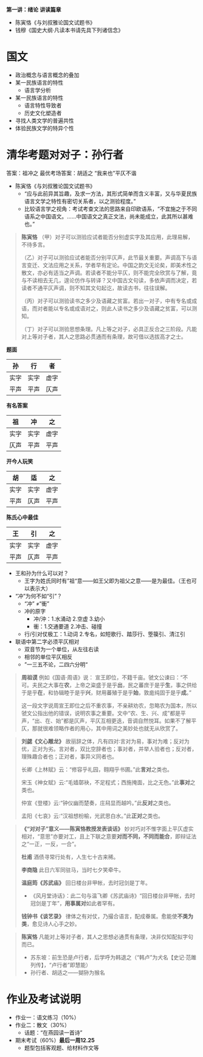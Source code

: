 **第一讲：绪论**
**讲读篇章**
- 陈寅恪《与刘叔雅论国文试题书》
- 钱穆《国史大纲·凡读本书请先具下列诸信念》
# 国文

- 政治概念与语言概念的叠加
- 某一民族语言的特性
	- 语言学分析
- 某一民族语言的特性
	- 语言特性导致者
	- 历史文化塑造者
- 寻找人类文学的普遍共性
- 体验民族文学的特异个性

# 清华考题对对子：孙行者
答案：祖冲之
最优考场答案：胡适之
“我来也”平仄不谐

- 陈寅恪《与刘叔雅论国文试题书》
	- “应与此前异其旨趣，及求一方法，其形式简单而含义丰富，又与华夏民族语言文学之特性有密切关系者，以之测验程度。”
	- 比较语言学之视角：考试考查文法的思路来自印欧语系，“不宜施之于不同语系之中国语文。……中国语文之真正文法，尚未能成立，此其所以甚难也。”

>**陈寅恪**
>（甲）对子可以测验应试者能否分别虚实字及其应用，此理易解，不待多言。
>
>（乙）对子可以测验应试者能否分别平仄声，此节最关重要。声调高下与语言变迁、文法应用之关系，学者早有定论。中国之韵文无论矣，即美术性之散文，亦必有适当之声调。若读者不能分平仄，则不能完全欣赏与了解，竟与不读相去无几，遑论仿作与转译？又中国古文句读，多依声调而决定，若读者不通平仄声调，则不知其文句起讫，故读古书，往往误解。
>
>（丙）对子可以测验读书之多少及语藏之贫富。若出一对子，中有专名或成语，而对者能以专名或成语对之，则此人读书之多少及语藏之贫富，可以测知。
>
>（丁）对子可以测验思想条理。凡上等之对子，必具正反合之三阶段。凡能对上等对子者，其人之思路必贯通而有条理，故可借以选拔高才之士。

**题面**

|  孙   |   行   |  者  |
|  ----  | ----  | ----  |
| 实字  | 实字 | 虚字 |
| 平声  | 平声 | 仄声 |

**有名答案**

|  祖   |   冲   |  之  |
|  ----  | ----  | ----  |
| 实字  | 实字 | 虚字 |
| 仄声  | 平声 | 平声 |

**开今人玩笑**

|  胡   |   适   |  之  |
|  ----  | ----  | ----  |
| 实字  | 实字 | 虚字 |
| 平声  | 仄声 | 平声 |

**陈氏心中最佳**

|  王   |   引   |  之  |
|  ----  | ----  | ----  |
| 实字  | 实字 | 虚字 |
| 平声  | 仄声 | 平声 |

- 王和孙为什么可以对？
	- 王字为姓氏同时有”祖“意——如王父即为祖父之意——是为最佳。（王也可以表示大）
- “冲”为何不如“引”？
	- “冲” ≠“衝”
	- 冲的原字
		- 冲/沖：1.水涌动 2.空虚 3.幼小
		- 衝：1.交通要道 2.冲击、碰撞
	- 行/引对仗极工：1.动词 2.专名，如短歌行、踏莎行、箜篌引、清江引
- 联语中第二字必须平仄相对
	- 双音节为一个单位，从左往右读
	- 相邻的单位平仄相反
	- ”一三五不论，二四六分明“

> **周祖谟**
> 例如《国语·周语》说：
> 宣王即位，不籍千亩。虢文公谏曰：“不可。夫民之大事在**农**，上帝之粢盛于是乎**出**，民之蕃庶于是乎**生**，事之供给于是乎**在**，和协辑睦于是乎**兴**，财用蕃殖于是乎**始**，敦庬纯固于是乎**成**。”
> 
> 这一段文字说周宣王即位之后不重农事，不亲耕劝农，忽略农为国本，所以虢文公指出他的错误，说明农事之重要。文中“农、生、兴、成”都是平声，“出、在、始”都是仄声，平仄互相更迭，音调自然悦耳。如果不了解平仄，那就很难领略作者的用心，其中用词之美妙处也就无从欣赏了。

>**刘勰《文心雕龙》**
>故丽辞之体，凡有四对∶言对为易，事对为难；反对为优，正对为劣。言对者，双比空辞者也；事对者，并举人验者也；反对者，理殊趣合者也；正对者，事异义同者也。
>
>长卿《上林赋》云：“修容乎礼园，翱翔乎书圃。”此**言对**之类也。
> 
>宋玉《神女赋》云∶“毛嫱鄣袂，不足程式；西施掩面，比之无色。”此**事对**之类也。
>
>仲宣《登楼》云∶“钟仪幽而楚奏，庄舄显而越吟。”此**反对**之类也。
>
>孟阳《七哀》云∶“汉祖想枌榆，光武思白水。”此**正对**之类也。

>**《“对对子”意义——陈寅恪教授发表谈话》**
>妙对巧对不惟字面上平仄虚实相对，“意思”亦要对工，且上下联之意要**对而不同，不同而能合**，即辩证法之“一正，一反，一合”。
>
>**杜甫**
>酒债寻常行处有，人生七十古来稀。
>
>**李商隐**
>此日六军同驻马，当时七夕笑牵牛。
>
>**温庭筠《苏武庙》**
>回日楼台非甲帐，去时冠剑是丁年。
>	- 《风月堂诗话》：此二句与温飞卿《苏武庙诗》“回日楼台非甲帐，去时冠剑是丁年”，**用事属对**如此者罕有。
>
>**钱钟书《谈艺录》**
>律体之有对仗，乃撮合语言，配成眷属。愈能使**不类为类**，愈见诗人心手之妙。

>**陈寅恪**
>凡能对上等对子者，其人之思想必通贯有条理，决非仅知配拟字句而已。
>	- 苏东坡：前生恐是卢行者，后学呼为韩退之（“韩卢”为犬名【史记·范雎列传】，“卢行者”即慧能）
>	- 孙行者、胡适之——猢狲为猴名

# 作业及考试说明

- 作业一：语文练习（10%）
- 作业二：散文（30%）
	- 话题：“在燕园读一首诗”
- 期末考试（60%）**最后一周12.25**
	- 题型包括客观题、给材料作文等
